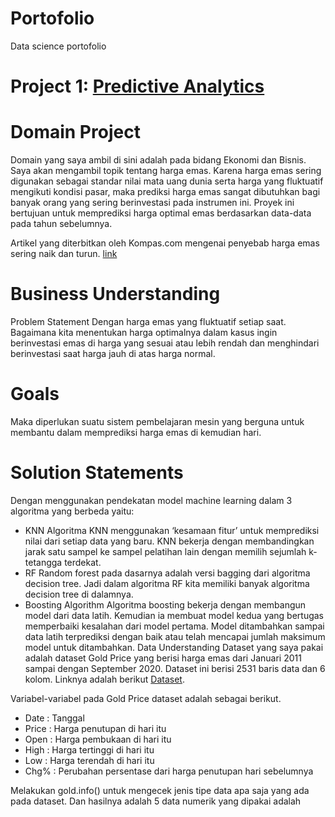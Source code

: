 # Portofolio
Data science portofolio

# Project 1: [Predictive Analytics](https://github.com/kola283/Predictive-Analysis)
# Domain Project
Domain yang saya ambil di sini adalah pada bidang Ekonomi dan Bisnis. Saya akan mengambil topik tentang harga emas. Karena harga emas sering digunakan sebagai standar nilai mata uang dunia serta harga yang fluktuatif mengikuti kondisi pasar, maka prediksi harga emas sangat dibutuhkan bagi banyak orang yang sering berinvestasi pada instrumen ini. Proyek ini bertujuan untuk memprediksi harga optimal emas berdasarkan data-data pada tahun sebelumnya.

Artikel yang diterbitkan oleh Kompas.com mengenai penyebab harga emas sering naik dan turun. [link](https://money.kompas.com/read/2021/06/12/110000026/ini-penyebab-harga-emas-sering-naik-dan-turun?page=all)

# Business Understanding
Problem Statement
Dengan harga emas yang fluktuatif setiap saat. Bagaimana kita menentukan harga optimalnya dalam kasus ingin berinvestasi emas di harga yang sesuai atau lebih rendah dan menghindari berinvestasi saat harga jauh di atas harga normal.

# Goals
Maka diperlukan suatu sistem pembelajaran mesin yang berguna untuk membantu dalam memprediksi harga emas di kemudian hari.

# Solution Statements
Dengan menggunakan pendekatan model machine learning dalam 3 algoritma yang berbeda yaitu:

* KNN Algoritma KNN menggunakan ‘kesamaan fitur’ untuk memprediksi nilai dari setiap data yang baru. KNN bekerja dengan membandingkan jarak satu sampel ke sampel pelatihan lain dengan memilih sejumlah k-tetangga terdekat.
* RF Random forest pada dasarnya adalah versi bagging dari algoritma decision tree. Jadi dalam algoritma RF kita memiliki banyak algoritma decision tree di dalamnya.
* Boosting Algorithm Algoritma boosting bekerja dengan membangun model dari data latih. Kemudian ia membuat model kedua yang bertugas memperbaiki kesalahan dari model pertama. Model ditambahkan sampai data latih terprediksi dengan baik atau telah mencapai jumlah maksimum model untuk ditambahkan.
Data Understanding
Dataset yang saya pakai adalah dataset Gold Price yang berisi harga emas dari Januari 2011 sampai dengan September 2020. Dataset ini berisi 2531 baris data dan 6 kolom. Linknya adalah berikut [Dataset](https://www.kaggle.com/shikhnu/gold-price).

Variabel-variabel pada Gold Price dataset adalah sebagai berikut.

* Date : Tanggal
* Price : Harga penutupan di hari itu
* Open : Harga pembukaan di hari itu
* High : Harga tertinggi di hari itu
* Low : Harga terendah di hari itu
* Chg% : Perubahan persentase dari harga penutupan hari sebelumnya

Melakukan gold.info() untuk mengecek jenis tipe data apa saja yang ada pada dataset. Dan hasilnya adalah 5 data numerik yang dipakai adalah
